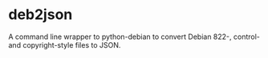 # deb2json
A command line wrapper to python-debian to convert Debian 822-, control- and copyright-style files to JSON. 
